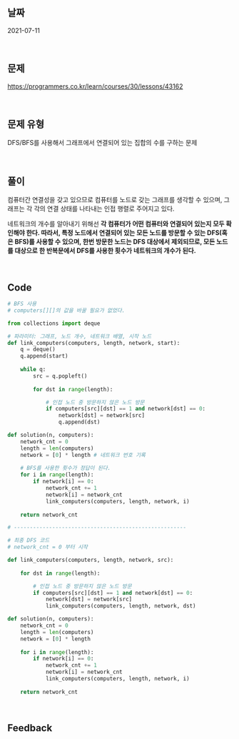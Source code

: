 ## 날짜
2021-07-11

<br>

## 문제
https://programmers.co.kr/learn/courses/30/lessons/43162

<br>

## 문제 유형
DFS/BFS를 사용해서 그래프에서 연결되어 있는 집합의 수를 구하는 문제

<br>

## 풀이
컴퓨터간 연결성을 갖고 있으므로 컴퓨터를 노드로 갖는 그래프를 생각할 수 있으며, 그래프는 각 각의 연결 상태를 나타내는 인접 행렬로 주어지고 있다.

네트워크의 개수를 알아내기 위해선 **각 컴퓨터가 어떤 컴퓨터와 연결되어 있는지 모두 확인해야 한다. 따라서, 특정 노드에서 연결되어 있는 모든 노드를 방문할 수 있는 DFS(혹은 BFS)를 사용할 수 있으며, 한번 방문한 노드는 DFS 대상에서 제외되므로, 모든 노드를 대상으로 한 반복문에서 DFS를 사용한 횟수가 네트워크의 개수가 된다.**

<br>

## Code

```python
# BFS 사용
# computers[][]의 값을 바꿀 필요가 없었다.

from collections import deque

# 파라미터: 그래프, 노드 개수, 네트워크 배열, 시작 노드
def link_computers(computers, length, network, start):
    q = deque()
    q.append(start)
    
    while q:
        src = q.popleft()
        
        for dst in range(length):

            # 인접 노드 중 방문하지 않은 노드 방문
            if computers[src][dst] == 1 and network[dst] == 0:
                network[dst] = network[src]
                q.append(dst)

def solution(n, computers):
    network_cnt = 0
    length = len(computers)
    network = [0] * length # 네트워크 번호 기록
    
    # BFS를 사용한 횟수가 정답이 된다.
    for i in range(length):
        if network[i] == 0:
            network_cnt += 1
            network[i] = network_cnt
            link_computers(computers, length, network, i)
    
    return network_cnt

# ------------------------------------------------------

# 최종 DFS 코드
# network_cnt = 0 부터 시작

def link_computers(computers, length, network, src):
    
    for dst in range(length):

        # 인접 노드 중 방문하지 않은 노드 방문
        if computers[src][dst] == 1 and network[dst] == 0:
            network[dst] = network[src]
            link_computers(computers, length, network, dst)

def solution(n, computers):
    network_cnt = 0
    length = len(computers)
    network = [0] * length
    
    for i in range(length):
        if network[i] == 0:
            network_cnt += 1
            network[i] = network_cnt
            link_computers(computers, length, network, i)
    
    return network_cnt
```
<br>

## Feedback

